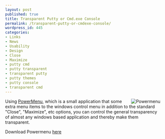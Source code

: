 ```yaml
---
layout: post
published: true
title: Transparent Putty or Cmd.exe Console
permalink: /transparent-putty-or-cmdexe-console/
wordpress_id: 445
categories:
- Links
- News
- Usability
- Design
- Close
- Maximize
- putty cmd
- putty transparent
- transparent putty
- putty themes
- putty console
- transparent cmd
---
```




<a class="imagelink" href="http://lh4.ggpht.com/-hvtVddIPQnk/UVl-RJ7iQ5I/AAAAAAAAFp4/x0SWcVOkuc4/power-menu-screenshot-721231.png" title="Powermenu"><img align="right" id="image548" src="http://lh3.ggpht.com/-g1eRx2SK_k4/UVl-PudfYbI/AAAAAAAAFpw/8lVhFKN1Pdg/power-menu-screenshot-721231.thumbnail.png" alt="Powermenu" /></a>Using <a href="http://www.abstractpath.com/powermenu/">PowerMenu</a>, which is a small application that some extra menu items to the windows control menu in addition to the standard "Close", "Maximize", etc options, you can control the general transparency of almost any windows based application and thereby make them transparent.

Download Powermenu <a href="http://www.abstractpath.com/powermenu/">here</a>
